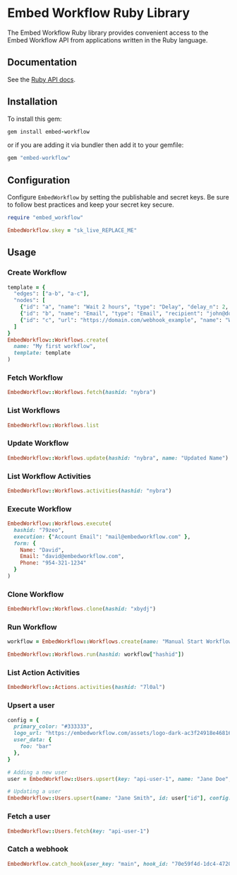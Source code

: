 # Embed Workflow Ruby Library

The Embed Workflow Ruby library provides convenient access to the Embed Workflow API from applications written in the Ruby language.

## Documentation

See the [Ruby API docs](https://api-docs.embedworkflow.com/?ruby).

## Installation

To install this gem:

```ruby
gem install embed-workflow
```

or if you are adding it via bundler then add it to your gemfile:

```ruby
gem "embed-workflow"
```

## Configuration

Configure `EmbedWorkflow` by setting the publishable and secret keys. Be sure to follow best practices and keep your secret key secure.

```ruby
require "embed_workflow"

EmbedWorkflow.skey = "sk_live_REPLACE_ME"
```

## Usage

### Create Workflow

```ruby
template = {
  "edges": ["a-b", "a-c"],
  "nodes": [
    {"id": "a", "name": "Wait 2 hours", "type": "Delay", "delay_n": 2, "delay_unit": "hour"},
    {"id": "b", "name": "Email", "type": "Email", "recipient": "john@doe.com", "subject": "New Submission", "body": "New submission from {{Name}} - {{Email}} - {{Phone}}."},
    {"id": "c", "url": "https://domain.com/webhook_example", "name": "Webhook", "type": "Webhook", "params": "one: 1\ntwo: 2", "headers": "X-Custom-Header: my_value"}
  ]
}
EmbedWorkflow::Workflows.create(
  name: "My first workflow",
  template: template
)
```

### Fetch Workflow

```ruby
EmbedWorkflow::Workflows.fetch(hashid: "nybra")
```

### List Workflows

```ruby
EmbedWorkflow::Workflows.list
```

### Update Workflow

```ruby
EmbedWorkflow::Workflows.update(hashid: "nybra", name: "Updated Name")
```

### List Workflow Activities

```ruby
EmbedWorkflow::Workflows.activities(hashid: "nybra")
```

### Execute Workflow

```ruby
EmbedWorkflow::Workflows.execute(
  hashid: "79zeo",
  execution: {"Account Email": "mail@embedworkflow.com" },
  form: {
    Name: "David",
    Email: "david@embedworkflow.com",
    Phone: "954-321-1234"
  }
)
```

### Clone Workflow

```ruby
EmbedWorkflow::Workflows.clone(hashid: "xbydj")
```

### Run Workflow

```ruby
workflow = EmbedWorkflow::Workflows.create(name: "Manual Start Workflow", auto_start: false)

EmbedWorkflow::Workflows.run(hashid: workflow["hashid"])
```

### List Action Activities

```ruby
EmbedWorkflow::Actions.activities(hashid: "7l0al")
```

### Upsert a user

```ruby
config = {
  primary_color: "#333333",
  logo_url: "https://embedworkflow.com/assets/logo-dark-ac3f24918e46816034763925e7e2272381c18907601677ffa9e842f46555e80d.png",
  user_data: {
    foo: "bar"
  },
}

# Adding a new user
user = EmbedWorkflow::Users.upsert(key: "api-user-1", name: "Jane Doe", email: "jane@embedworkflow.com", config: config)

# Updating a user
EmbedWorkflow::Users.upsert(name: "Jane Smith", id: user["id"], config: config)
```

### Fetch a user

```ruby
EmbedWorkflow::Users.fetch(key: "api-user-1")
```

### Catch a webhook

```ruby
EmbedWorkflow.catch_hook(user_key: "main", hook_id: "70e59f4d-1dc4-4720-b0bb-46929dc48d47", anything: "else", you: "need")
```
